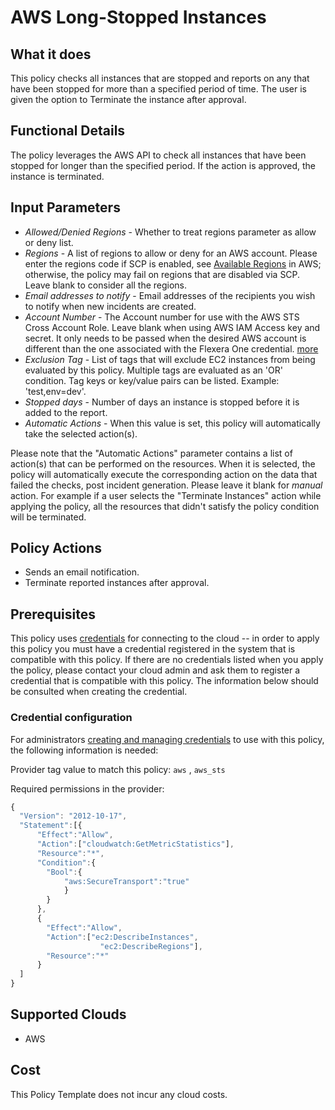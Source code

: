 # AWS Long-Stopped Instances

## What it does

This policy checks all instances that are stopped and reports on any that have been stopped for more than a specified period of time. The user is given the option to Terminate the instance after approval.

## Functional Details

The policy leverages the AWS API to check all instances that have been stopped for longer than the specified period. If the action is approved, the instance is terminated.

## Input Parameters

- *Allowed/Denied Regions* - Whether to treat regions parameter as allow or deny list.
- *Regions* - A list of regions to allow or deny for an AWS account. Please enter the regions code if SCP is enabled, see [Available Regions](https://docs.aws.amazon.com/AWSEC2/latest/UserGuide/using-regions-availability-zones.html#concepts-available-regions) in AWS; otherwise, the policy may fail on regions that are disabled via SCP. Leave blank to consider all the regions.
- *Email addresses to notify* - Email addresses of the recipients you wish to notify when new incidents are created.
- *Account Number* - The Account number for use with the AWS STS Cross Account Role. Leave blank when using AWS IAM Access key and secret. It only needs to be passed when the desired AWS account is different than the one associated with the Flexera One credential. [more](https://docs.flexera.com/flexera/EN/Automation/ProviderCredentials.htm#automationadmin_1982464505_1123608)
- *Exclusion Tag* - List of tags that will exclude EC2 instances from being evaluated by this policy. Multiple tags are evaluated as an 'OR' condition. Tag keys or key/value pairs can be listed. Example: 'test,env=dev'.
- *Stopped days* - Number of days an instance is stopped before it is added to the report.
- *Automatic Actions* - When this value is set, this policy will automatically take the selected action(s).

Please note that the "Automatic Actions" parameter contains a list of action(s) that can be performed on the resources. When it is selected, the policy will automatically execute the corresponding action on the data that failed the checks, post incident generation. Please leave it blank for *manual* action.
For example if a user selects the "Terminate Instances" action while applying the policy, all the resources that didn't satisfy the policy condition will be terminated.

## Policy Actions

- Sends an email notification.
- Terminate reported instances after approval.

## Prerequisites

This policy uses [credentials](https://docs.flexera.com/flexera/EN/Automation/ManagingCredentialsExternal.htm) for connecting to the cloud -- in order to apply this policy you must have a credential registered in the system that is compatible with this policy. If there are no credentials listed when you apply the policy, please contact your cloud admin and ask them to register a credential that is compatible with this policy. The information below should be consulted when creating the credential.

### Credential configuration

For administrators [creating and managing credentials](https://docs.flexera.com/flexera/EN/Automation/ManagingCredentialsExternal.htm) to use with this policy, the following information is needed:

Provider tag value to match this policy: `aws` , `aws_sts`

Required permissions in the provider:

```javascript
{
  "Version": "2012-10-17",
  "Statement":[{
      "Effect":"Allow",
      "Action":["cloudwatch:GetMetricStatistics"],
      "Resource":"*",
      "Condition":{
        "Bool":{
            "aws:SecureTransport":"true"
            }
        }
      },
      {
        "Effect":"Allow",
        "Action":["ec2:DescribeInstances",
                    "ec2:DescribeRegions"],
        "Resource":"*"
      }
  ]
}
```

## Supported Clouds

- AWS

## Cost

This Policy Template does not incur any cloud costs.
